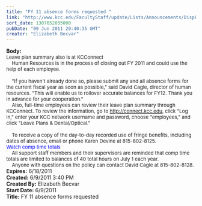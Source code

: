 ```yaml
---
title: "FY 11 absence forms requested "
link: "http://www.kcc.edu/FacultyStaff/update/Lists/Announcements/DispForm.aspx?ID=346"
sort_date: 1307652035000
pubDate: "09 Jun 2011 20:40:35 GMT"
creator: "Elizabeth Becvar"
---
```


<div><b>Body:</b> <div class=ExternalClassC91D0E022E934B66A1BC95B7F89F33DB><div><font size=2>Leave plan summary also is at KCConnect <br></font></div>
<div><font size=2>    Human Resources is in the process of closing out FY 2011 and could use the help of each employee.</font></div><font size=2>
<div><br>    &quot;If you haven't already done so, please submit any and all absence forms for the current fiscal year as soon as possible,&quot; said David Cagle, director of human resources. &quot;This will enable us to rollover accurate balances for FY12. Thank you in advance for your cooperation.&quot;<br></div>
<div>    Also, full-time employees can review their leave plan summary through KCConnect. To review the information, go to </font><a href="http://connect.kcc.edu"><font size=2>http://connect.kcc.edu</font></a><font size=2>, click &quot;Log in,&quot; enter your KCC network username and password, choose &quot;employees,&quot; and click &quot;Leave Plans &amp; Dental/Optical.&quot;</font></div><font size=2>
<div><br>    To receive a copy of the day-to-day recorded use of fringe benefits, including dates of absence, email or phone Karen Devine at 815-802-8125.<br></div>
<div><font color="#0000ff">Watch comp time totals<br></font>    All support staff members and their supervisors are reminded that comp time totals are limited to balances of 40 total hours on July 1 each year. <br></div>
<div>    Anyone with questions on the policy can contact David Cagle at 815-802-8128.<br></div></font></div></div>
<div><b>Expires:</b> 6/18/2011</div>
<div><b>Created:</b> 6/9/2011 3:40 PM</div>
<div><b>Created By:</b> Elizabeth Becvar</div>
<div><b>Start Date:</b> 6/9/2011</div>
<div><b>Title:</b> FY 11 absence forms requested </div>
